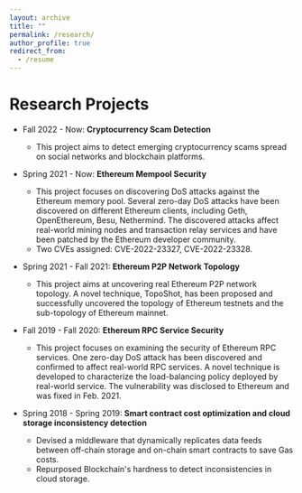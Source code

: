 ```yaml
---
layout: archive
title: ""
permalink: /research/
author_profile: true
redirect_from:
  - /resume
---
```


Research Projects
======
* Fall 2022 - Now: **Cryptocurrency Scam Detection**
  * This project aims to detect emerging cryptocurrency scams spread on social networks and blockchain platforms.

* Spring 2021 - Now: **Ethereum Mempool Security**
  * This project focuses on discovering DoS attacks against the Ethereum memory pool. Several zero-day DoS attacks have been discovered on different Ethereum clients, including Geth, OpenEthereum, Besu, Nethermind. The discovered attacks affect real-world mining nodes and transaction relay services and have been patched by the Ethereum developer community.
  * Two CVEs assigned: CVE-2022-23327, CVE-2022-23328.

* Spring 2021 - Fall 2021: **Ethereum P2P Network Topology**
  * This project aims at uncovering real Ethereum P2P network topology. A novel technique, TopoShot, has been proposed and successfully uncovered the topology of Ethereum testnets and the sub-topology of Ethereum mainnet.

* Fall 2019 - Fall 2020: **Ethereum RPC Service Security**
  * This project focuses on examining the security of Ethereum RPC services. One zero-day DoS attack has been discovered and confirmed to affect real-world RPC services. A novel technique is developed to characterize the load-balancing policy deployed by real-world service. The vulnerability was disclosed to Ethereum and was fixed in Feb. 2021.

* Spring 2018 - Spring 2019: **Smart contract cost optimization and cloud storage inconsistency detection**
  * Devised a middleware that dynamically replicates data feeds between off-chain storage and on-chain smart contracts to save Gas costs.
  * Repurposed Blockchain's hardness to detect inconsistencies in cloud storage.
